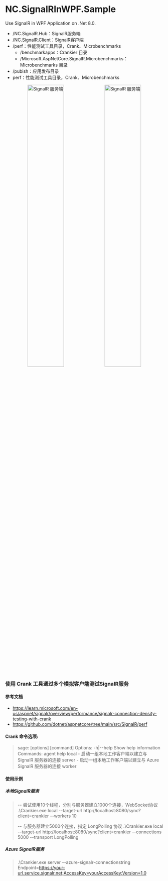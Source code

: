 # NC.SignalRInWPF.Sample
Use SignalR in WPF Application on .Net 8.0.

- /NC.SignalR.Hub：SignalR服务端
- /NC.SignalR.Client：SignalR客户端
- /perf：性能测试工具目录，Crank、Microbenchmarks
  - /benchmarkapps：Crankier 目录
  - /Microsoft.AspNetCore.SignalR.Microbenchmarks：Microbenchmarks 目录
- /pubish：应用发布目录
- perf：性能测试工具目录，Crank、Microbenchmarks
  
<div  align="center">    
  <img src="https://github.com/v2codes/NC.SignalRInWPF.Sample/assets/32858631/5c85d119-b712-4282-81b5-39bd7d07d339" width = "48%" alt="SignalR 服务端"/>
  <img src="https://github.com/v2codes/NC.SignalRInWPF.Sample/assets/32858631/5c85d119-b712-4282-81b5-39bd7d07d339" width = "48%" alt="SignalR 服务端"/>
</div>

### 使用 Crank 工具通过多个模拟客户端测试SignalR服务

#### 参考文档

- https://learn.microsoft.com/en-us/aspnet/signalr/overview/performance/signalr-connection-density-testing-with-crank
- https://github.com/dotnet/aspnetcore/tree/main/src/SignalR/perf

#### Crank 命令选项:
> 	sage:  [options] [command]
> 	Options:
> 	  -h|--help  Show help information
> 	Commands:
> 	  agent
> 	  help
> 	  local - 启动一组本地工作客户端以建立与 SignalR 服务器的连接
> 	  server - 启动一组本地工作客户端以建立与 Azure SignalR 服务器的连接
> 	  worker

#### 使用示例

##### 本地SignalR服务

> 	-- 尝试使用10个线程，分别与服务器建立1000个连接，WebSocket协议
> 	.\Crankier.exe local --target-url http://localhost:8080/sync?client=crankier --workers 10
> 		
> 	-- 与服务器建立5000个连接，指定 LongPolling 协议
> 	.\Crankier.exe local --target-url http://localhost:8080/sync?client=crankier --connections 5000 --transport LongPolling

##### Azure SignalR服务

> .\Crankier.exe server --azure-signalr-connectionstring Endpoint=https://your-url.service.signalr.net;AccessKey=yourAccessKey;Version=1.0
